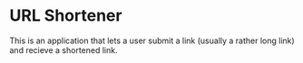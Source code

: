 # URL Shortener

This is an application that lets a user submit a link (usually a rather long link) and recieve a shortened link.
